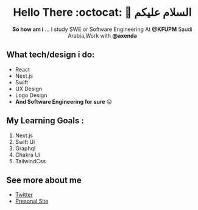 <div align="center">
  
# Hello There  :octocat:  🎨  السلام عليكم    

**So how am i** ... I study SWE or Software Engineering At **@KFUPM** Saudi Arabia,Work with **@axenda**

</div>

## What tech/design i do:
- React 
- Next.js
- Swift 
- UX Design 
- Logo Design
- **And Software Engineering for sure** 😝

## My Learning Goals :
1.  Next.js 
2.  Swift Ui 
3.  Graphql 
4.  Chakra Ui
5.  TailwindCss

## See more about me
- [Twitter](https://twitter.com/Abdullah_Mzaien)
- [Presonal Site](https://dal.Design)

